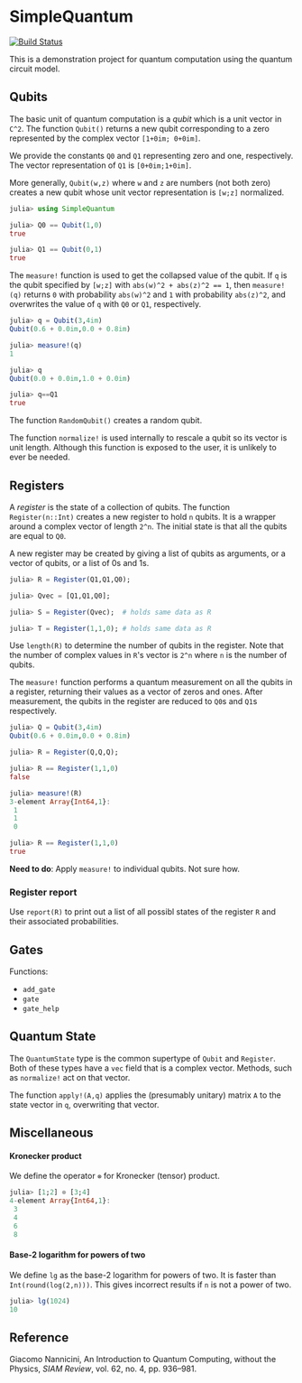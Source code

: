 # SimpleQuantum

[![Build Status](https://travis-ci.com/scheinerman/SimpleQuantum.jl.svg?branch=main)](https://travis-ci.com/scheinerman/SimpleQuantum.jl)

This is a demonstration project for quantum computation using the quantum circuit model.



## Qubits

The basic unit of quantum computation is a *qubit* which is a unit
vector in ``C^2``. The function `Qubit()` returns a new qubit corresponding
to a zero represented by the complex vector `[1+0im; 0+0im]`. 

We provide the constants `Q0` and `Q1` representing zero and one, 
respectively. The vector representation of `Q1` is `[0+0im;1+0im]`.

More generally, `Qubit(w,z)` where `w` and `z` are numbers (not both zero)
creates a new qubit whose unit vector representation is `[w;z]` normalized.
```julia
julia> using SimpleQuantum

julia> Q0 == Qubit(1,0)
true

julia> Q1 == Qubit(0,1)
true
```


The `measure!` function is used to get the collapsed value of the qubit. If `q` is the qubit
specified by `[w;z]` with `abs(w)^2 + abs(z)^2 == 1`, then `measure!(q)` 
returns `0` with probability `abs(w)^2` and `1` with probability `abs(z)^2`, 
and overwrites the value of `q` with `Q0` or `Q1`, respectively.

```julia
julia> q = Qubit(3,4im)
Qubit(0.6 + 0.0im,0.0 + 0.8im)

julia> measure!(q)
1

julia> q
Qubit(0.0 + 0.0im,1.0 + 0.0im)

julia> q==Q1
true
```

The function `RandomQubit()` creates a random qubit.

The function `normalize!` is used internally to rescale a qubit so its
vector is unit length. Although this function is exposed to the user,
it is unlikely to ever be needed.

## Registers

A *register* is the state of a collection of qubits. The function `Register(n::Int)` creates
a new register to hold `n` qubits. It is a wrapper around a complex vector of length `2^n`. 
The initial state is that all the qubits are equal to `Q0`.

A new register may be created by giving a list of qubits as arguments, or a vector of qubits, or a list of 0s and 1s.
```julia
julia> R = Register(Q1,Q1,Q0);

julia> Qvec = [Q1,Q1,Q0];

julia> S = Register(Qvec);  # holds same data as R

julia> T = Register(1,1,0); # holds same data as R
```

Use `length(R)` to determine the number of qubits in the register. Note that the number of 
complex values in `R`'s vector is `2^n` where `n` is the number of qubits.

The `measure!` function performs a quantum measurement on all the qubits in a register, 
returning their values as a vector of zeros and ones. After measurement, the qubits
in the register are reduced to `Q0`s and `Q1`s respectively.
```julia
julia> Q = Qubit(3,4im)
Qubit(0.6 + 0.0im,0.0 + 0.8im)

julia> R = Register(Q,Q,Q);

julia> R == Register(1,1,0)
false

julia> measure!(R)
3-element Array{Int64,1}:
 1
 1
 0

julia> R == Register(1,1,0)
true
```

**Need to do**: Apply `measure!` to individual qubits. Not sure how.

### Register report

Use `report(R)` to print out a list of all possibl states of the register
`R` and their associated probabilities.

## Gates

Functions:
* `add_gate`
* `gate`
* `gate_help`

## Quantum State

The `QuantumState` type is the common supertype of `Qubit` and `Register`. Both of these
types have a `vec` field that is a complex vector. Methods, such as `normalize!` act on 
that vector. 

The function `apply!(A,q)` applies the (presumably unitary) matrix `A` 
to the state vector in `q`, overwriting that vector.

## Miscellaneous

#### Kronecker product
We define the operator `⊗` for Kronecker (tensor) product.
```julia
julia> [1;2] ⊗ [3;4]
4-element Array{Int64,1}:
 3
 4
 6
 8
```

#### Base-2 logarithm for powers of two
We define `lg` as the base-2 logarithm for powers of two. 
It is faster than `Int(round(log(2,n)))`.
This gives incorrect results if `n` is not a power of two.
```julia
julia> lg(1024)
10
```

## Reference


Giacomo Nannicini, An Introduction to Quantum Computing, without the Physics, *SIAM Review*, vol. 62, no. 4, pp. 936–981.
